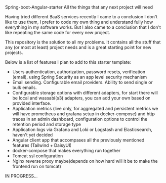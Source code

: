 Spring-boot-Angular-starter
All the things that any next project will need

Having tried different BaaS services recently I came to a conclusion I don't like to use them, I prefer to code my own thing and understand fully how everything in my software works. But I also came to a conclusion that I don't like repeating the same code for every new project.

This repository is the solution to all my problems. It contains all the stuff that any (or most at least) project needs and is a great starting point for new projects.

Below is a list of features I plan to add to this starter template:

- Users authentication, authorization, password resets, verification (email), using Spring Security as an app level security mechanism
- Email sending. Configurable email providers. Ability to send single or bulk emails.
- Configurable storage options with different adapters, for start there will be local and wassabi(s3) adapters, you can add your own based on provided interface.
- Application metrics (live only, for aggregated and persistent metrics we will have prometheus and grafana setup in docker-compose) and http traces in an admin dashboard, configuration options to control the retention period and storage type
- Application logs via Grafana and Loki or Logstash and Elasticsearch, haven't yet decided
- Angular client app that accompases all the previously mentioned features (Tailwind + DaisyUI)
- docker-compose that makes everything run together
- Tomcat ssl configuration
- Nginx reverse proxy maybe(depends on how hard will it be to make the frontend run on tomcat)

IN PROGRESS...

